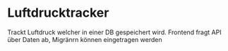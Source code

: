 # Luftdrucktracker
Trackt Luftdruck welcher in einer DB gespeichert wird. Frontend fragt API über Daten ab, Migränrn können eingetragen werden
